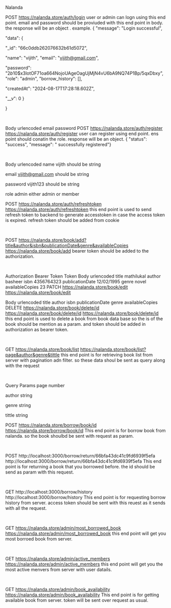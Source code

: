Nalanda
﻿

POST
https://nalanda.store/auth/login
user or admin can logn using this end point. email and password should be proviuded with this end point in body. the response will be an object .
example.
{    "message": "Login successful",   

"data": {       

"_id": "66c0ddb262076632b61d5072",       

"name": "vijith",  "email": "vijith@gmail.com", 

"password": "$2b$10$x3lotOF71oa664NojoUAgeOagUjMjN4vU6bA9NQ74P1Bp/5qxDbxy",        "role": "admin",        "borrow_history": [],       

"createdAt": "2024-08-17T17:28:18.602Z",       

"__v": 0    }

}

﻿

Body
urlencoded
email
password
POST
https://nalanda.store/auth/register
https://nalanda.store/auth/register
user can register using end point. ens point should conatin the role.
response will be an object.
{    "status": "success",    "message": " successfully registered"}

﻿

Body
urlencoded
name
vijith
should be string

email
vijith@gmail.com
should be string

password
vijith123
should be string

role
admin
either admin or member

POST
https://nalanda.store/auth/refreshtoken
https://nalanda.store/auth/refreshtoken
this end point is used to send refresh token to backend to generate accesstoken in case the access token is expired. refresh token should be added from cookie

﻿

POST
https://nalanda.store/book/add?title&author&isbn&publicationDate&genre&availableCopies
https://nalanda.store/book/add
bearer token should be added to the authorization.

﻿

Authorization
Bearer Token
Token
<token>
Body
urlencoded
title
mathilukal
author
basheer
isbn
4356764323
publicationDate
12/02/1995
genre
novel
availableCopies
23
PATCH
https://nalanda.store/book/edit
https://nalanda.store/book/edit
﻿

Body
urlencoded
title
author
isbn
publicationDate
genre
availableCopies
DELETE
https://nalanda.store/book/delete/id
https://nalanda.store/book/delete/id
﻿https://nalanda.store/book/delete/id this end point is used to delete a book from book data base so the is of the book should be mention as a param. and token should be added in authorization as bearer token.

﻿

GET
https://nalanda.store/book/list
https://nalanda.store/book/list?page&author&genre&tittle
this end point is for retrieving book list from server with pagination adn filter. so these data shoul be sent as query along with the request

﻿

Query Params
page
number

author
string

genre
string

tittle
string

POST
https://nalanda.store/borrow/book/id
https://nalanda.store/borrow/book/id
This end point is for borrow book from nalanda. so the book shoulbd be sent with request as param.

﻿

POST
http://localhost:3000/borrow/return/66bfa43dc41c9fd6939f5efa
http://localhost:3000/borrow/return/66bfa43dc41c9fd6939f5efa
This end point is for returning a book that you borrowed before. the id should be send as param with this request.

﻿

GET
http://localhost:3000/borrow/history
http://localhost:3000/borrow/history
This end point is for requesting borrow history from server. access token should be sent with this reuest as it sends with all the request.

﻿

GET
https://nalanda.store/admin/most_borrowed_book
https://nalanda.store/admin/most_borrowed_book
this end point will get you most borroed book from server.

﻿

GET
https://nalanda.store/admin/active_members
https://nalanda.store/admin/active_members
this end point will get you the most active menvers from server with user datails.

﻿

GET
https://nalanda.store/admin/book_availability
https://nalanda.store/admin/book_availability
This end point is for getting available book from server. token will be sent over request as usual.

﻿

